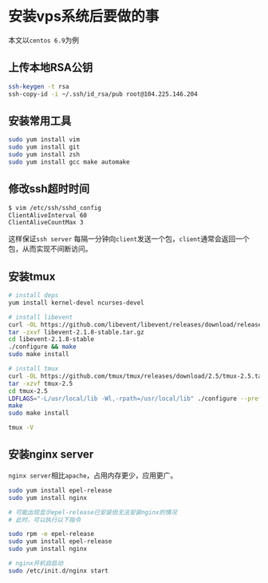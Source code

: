 # 安装vps系统后要做的事

本文以`centos 6.9`为例

## 上传本地RSA公钥

``` bash
ssh-keygen -t rsa
ssh-copy-id -i ~/.ssh/id_rsa/pub root@104.225.146.204
```

## 安装常用工具

``` bash
sudo yum install vim
sudo yum install git
sudo yum install zsh
sudo yum install gcc make automake

```

## 修改ssh超时时间

``` bash
$ vim /etc/ssh/sshd_config
ClientAliveInterval 60
ClientAliveCountMax 3
```

这样保证`ssh server` 每隔一分钟向`client`发送一个包，`client`通常会返回一个包，从而实现不间断访问。

## 安装tmux

``` bash
# install deps
yum install kernel-devel ncurses-devel

# install libevent
curl -OL https://github.com/libevent/libevent/releases/download/release-2.1.8-stable/libevent-2.1.8-stable.tar.gz
tar -zxvf libevent-2.1.8-stable.tar.gz
cd libevent-2.1.8-stable
./configure && make
sudo make install

# install tmux
curl -OL https://github.com/tmux/tmux/releases/download/2.5/tmux-2.5.tar.gz
tar -xzvf tmux-2.5
cd tmux-2.5
LDFLAGS="-L/usr/local/lib -Wl,-rpath=/usr/local/lib" ./configure --prefix=/usr/local
make
sudo make install

tmux -V
```

## 安装nginx server

`nginx server`相比`apache`，占用内存更少，应用更广。

``` bash
sudo yum install epel-release
sudo yum install nginx

# 可能出现显示epel-release已安装但无法安装nginx的情况
# 此时，可以执行以下指令

sudo rpm -e epel-release
sudo yum install epel-release
sudo yum install nginx

# nginx开机自启动
sudo /etc/init.d/nginx start
```
